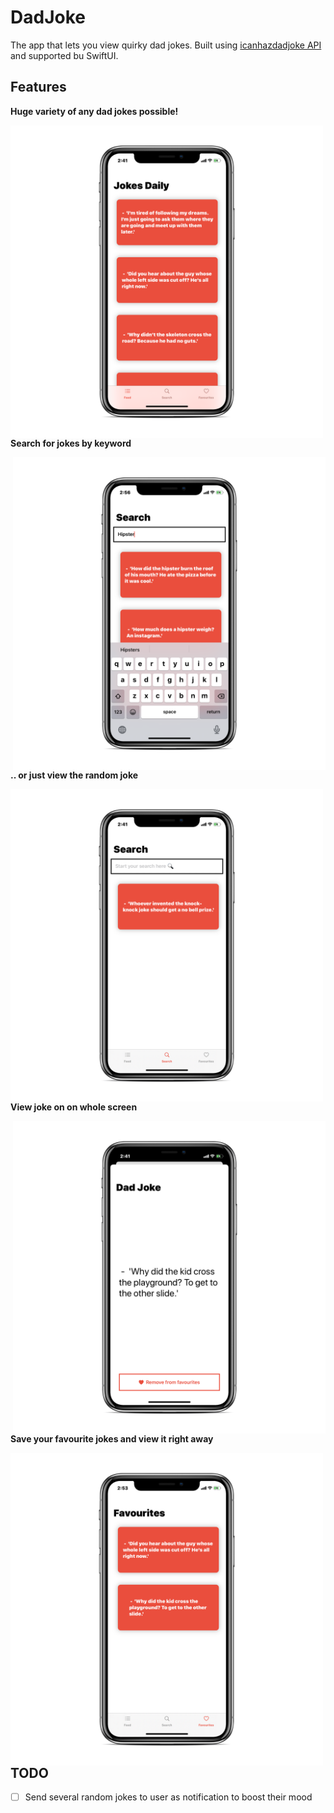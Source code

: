 # DadJoke

The app that lets you view quirky dad jokes. Built using [icanhazdadjoke API](https://icanhazdadjoke.com) and supported bu SwiftUI. 

## Features

**Huge variety of any dad jokes possible!**

<img align="left" width="500" height="500" src="https://github.com/NikBeastDeve/DadJoke/blob/master/DadJoke/Screenshots/feed.png">

**Search for jokes by keyword**

<img align="right" width="500" height="500" src="https://github.com/NikBeastDeve/DadJoke/blob/master/DadJoke/Screenshots/search.png">

**.. or just view the random joke**

<img align="left" width="500" height="500" src="https://github.com/NikBeastDeve/DadJoke/blob/master/DadJoke/Screenshots/search_default.png">

**View joke on on whole screen**

<img align="right" width="500" height="500" src="https://github.com/NikBeastDeve/DadJoke/blob/master/DadJoke/Screenshots/joke_view.png">

**Save your favourite jokes and view it right away**

<img align="left" width="500" height="500" src="https://github.com/NikBeastDeve/DadJoke/blob/master/DadJoke/Screenshots/fav.png">

## TODO

- [ ] Send several random jokes to user as notification to boost their mood
